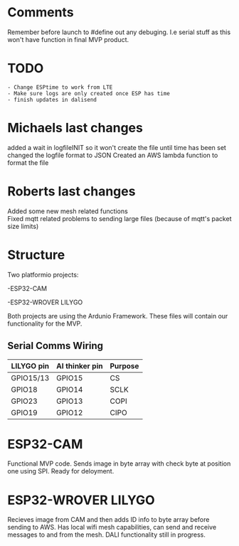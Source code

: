 # Comments 
Remember before launch to #define out any debuging. I.e serial stuff as this won't have function in final MVP product. 

# TODO 
    - Change ESPtime to work from LTE 
    - Make sure logs are only created once ESP has time 
    - finish updates in dalisend 

# Michaels last changes

added a wait in logfileINIT so it won't create the file until time has been set 
changed the logfile format to JSON
Created an AWS lambda function to format the file 

# Roberts last changes

Added some new mesh related functions  
Fixed mqtt related problems to sending large files (because of mqtt's packet size limits) 

# Structure

Two platformio projects:

-ESP32-CAM 

-ESP32-WROVER LILYGO

Both projects are using the Ardunio Framework. These files will contain our functionality for the MVP. 

## Serial Comms Wiring

| LILYGO pin | AI thinker pin | Purpose |
| ---------- | -------------- | ------- |
| GPIO15/13  | GPIO15         | CS      |
| GPIO18     | GPIO14         | SCLK    |
| GPIO23     | GPIO13         | COPI    |
| GPIO19     | GPIO12         | CIPO    |

# ESP32-CAM

Functional MVP code. Sends image in byte array with check byte at position one using SPI. Ready for deloyment. 

# ESP32-WROVER LILYGO

Recieves image from CAM and then adds ID info to byte array before sending to AWS.
Has local wifi mesh capabilities, can send and receive messages to and from the mesh.
DALI functionality still in progress.
